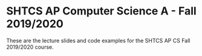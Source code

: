# SHTCS AP Computer Science A - Fall 2019/2020
These are the lecture slides and code examples for the SHTCS AP CS Fall 2019/2020 course.

